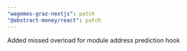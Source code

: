 ```yaml
---
"wagemos-graz-nextjs": patch
"@abstract-money/react": patch
---
```


Added missed overload for module address prediction hook
